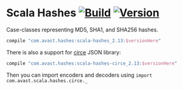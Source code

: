# Scala Hashes [![Build](https://github.com/avast/scala-hashes/actions/workflows/build.yml/badge.svg)](https://github.com/avast/scala-hashes/actions/workflows/build.yml) [![Version](https://badgen.net/maven/v/maven-central/com.avast.hashes/scala-hashes_2.13)](https://repo1.maven.org/maven2/com/avast/hashes/scala-hashes_2.13/)

Case-classes representing MD5, SHA1, and SHA256 hashes.

```gradle
compile "com.avast.hashes:scala-hashes_2.13:$versionHere"
```

There is also a support for [circe](https://github.com/travisbrown/circe) JSON library:
```gradle
compile "com.avast.hashes:scala-hashes-circe_2.13:$versionHere"
```
Then you can import encoders and decoders using `import com.avast.scala.hashes.circe._`
